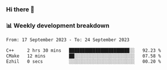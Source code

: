 ### Hi there 👋

### 📊 Weekly development breakdown
<!--START_SECTION:waka-->

```txt
From: 17 September 2023 - To: 24 September 2023

C++     2 hrs 30 mins   ███████████████████████░░   92.23 %
CMake   12 mins         ██░░░░░░░░░░░░░░░░░░░░░░░   07.58 %
Ezhil   0 secs          ░░░░░░░░░░░░░░░░░░░░░░░░░   00.20 %
```

<!--END_SECTION:waka-->
